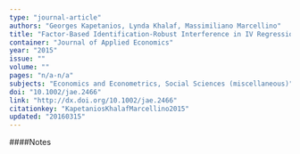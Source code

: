 ```yaml
---
type: "journal-article"
authors: "Georges Kapetanios, Lynda Khalaf, Massimiliano Marcellino"
title: "Factor-Based Identification-Robust Interference in IV Regressions"
container: "Journal of Applied Economics"
year: "2015"
issue: ""
volume: ""
pages: "n/a-n/a"
subjects: "Economics and Econometrics, Social Sciences (miscellaneous)"
doi: "10.1002/jae.2466"
link: "http://dx.doi.org/10.1002/jae.2466"
citationkey: "KapetaniosKhalafMarcellino2015"
updated: "20160315"
---
```


####Notes
